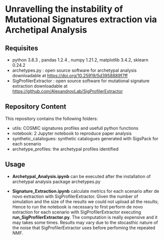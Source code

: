 # Unravelling the instability of Mutational Signatures extraction via Archetipal Analysis

## Requisites

- python 3.8.3 , pandas 1.2.4 , numpy 1.21.2, matplotlib 3.4.2, sklearn 0.24.2
- archetypes.py : open source software for archetypal analysis downloadable at https://doi.org/10.25919/5d3958889f7ff
- SigProfilerExtractor : open source software for mutational signature extraction  downloadable at https://github.com/AlexandrovLab/SigProfilerExtractor


## Repository Content
This repository contains the following folders:
- utils: COSMIC signatures profiles and usefull python functions
- notebook: 2 Jupyter notebook to reproduce paper analysis
- synthetic_catalogues: synthetic catalogues generated with SigsPack for each scenario
- archetype_profiles: the archetypal profiles identified

## Usage
- **Archetypal_Analysis.ipynb** can be executed after the installation of archetypal analysis package archetypes.py

- **Signature_Extraction.ipynb** calculate metrics for each scenario after de novo extraction with SigProfilerExtractor. 
  Given the number of simulation and the size of the results we could not upload all the results; Hence to run the notebook is necessary to first perform de novo
  extraction for each scenario with SigProfilerExtractor executing **run_SigProfilerExtractor.py**.
  The computation is really expensive and it may takes some times. Results may vary due to the stocasthic nature of the noise that SigProfilerExtractor uses before
  perfoming the repeated NMF.
